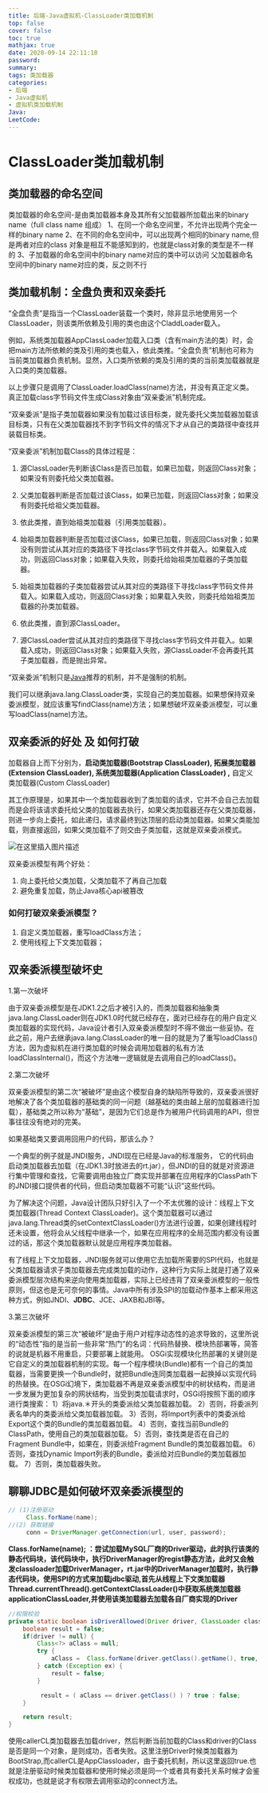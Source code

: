 ```yaml
---
title: 后端-Java虚拟机-ClassLoader类加载机制
top: false
cover: false
toc: true
mathjax: true
date: 2020-09-14 22:11:10
password:
summary: 
tags: 类加载器
categories:
- 后端
- Java虚拟机
- 虚拟机类加载机制
Java:
LeetCode:
---
```


# ClassLoader类加载机制

## 类加载器的命名空间

类加载器的命名空间-是由类加载器本身及其所有父加载器所加载出来的binary name（full class name 组成）
1、在同一个命名空间里，不允许出现两个完全一样的binary name
2、在不同的命名空间中，可以出现两个相同的binary name,但是两者对应的class 对象是相互不能感知到的，也就是class对象的类型是不一样的
3、子加载器的命名空间中的binary name对应的类中可以访问 父加载器命名空间中的binary name对应的类，反之则不行

<!-- more -->

## 类加载机制：全盘负责和双亲委托

“全盘负责”是指当一个ClassLoader装载一个类时，除非显示地使用另一个ClassLoader，则该类所依赖及引用的类也由这个CladdLoader载入。

例如，系统类加载器AppClassLoader加载入口类（含有main方法的类）时，会把main方法所依赖的类及引用的类也载入，依此类推。“全盘负责”机制也可称为当前类加载器负责机制。显然，入口类所依赖的类及引用的类的当前类加载器就是入口类的类加载器。

以上步骤只是调用了ClassLoader.loadClass(name)方法，并没有真正定义类。真正加载class字节码文件生成Class对象由“双亲委派”机制完成。

“双亲委派”是指子类加载器如果没有加载过该目标类，就先委托父类加载器加载该目标类，只有在父类加载器找不到字节码文件的情况下才从自己的类路径中查找并装载目标类。

“双亲委派”机制加载Class的具体过程是：

1. 源ClassLoader先判断该Class是否已加载，如果已加载，则返回Class对象；如果没有则委托给父类加载器。

2. 父类加载器判断是否加载过该Class，如果已加载，则返回Class对象；如果没有则委托给祖父类加载器。

3. 依此类推，直到始祖类加载器（引用类加载器）。

4. 始祖类加载器判断是否加载过该Class，如果已加载，则返回Class对象；如果没有则尝试从其对应的类路径下寻找class字节码文件并载入。如果载入成功，则返回Class对象；如果载入失败，则委托给始祖类加载器的子类加载器。

5. 始祖类加载器的子类加载器尝试从其对应的类路径下寻找class字节码文件并载入。如果载入成功，则返回Class对象；如果载入失败，则委托给始祖类加载器的孙类加载器。

6. 依此类推，直到源ClassLoader。

7. 源ClassLoader尝试从其对应的类路径下寻找class字节码文件并载入。如果载入成功，则返回Class对象；如果载入失败，源ClassLoader不会再委托其子类加载器，而是抛出异常。

   

“双亲委派”机制只是[Java](http://lib.csdn.net/base/java)推荐的机制，并不是强制的机制。

我们可以继承java.lang.ClassLoader类，实现自己的类加载器。如果想保持双亲委派模型，就应该重写findClass(name)方法；如果想破坏双亲委派模型，可以重写loadClass(name)方法。

## 双亲委派的好处 及 如何打破

加载器自上而下分别为，**启动类加载器(Bootstrap ClassLoader), 拓展类加载器(Extension ClassLoader), 系统类加载器(Application ClassLoader) ,** 自定义类加载器(Custom ClassLoader)

其工作原理是，如果其中一个类加载器收到了类加载的请求，它并不会自己去加载而是会将该请求委托给父类的加载器去执行，如果父类加载器还存在父类加载器，则进一步向上委托，如此递归，请求最终到达顶层的启动类加载器。如果父类能加载，则直接返回，如果父类加载不了则交由子类加载，这就是双亲委派模式。

![在这里插入图片描述](https://img-blog.csdnimg.cn/20200404144426738.png?x-oss-process=image/watermark,type_ZmFuZ3poZW5naGVpdGk,shadow_10,text_aHR0cHM6Ly9ibG9nLmNzZG4ubmV0L2IxMzAzMTEwMzM1,size_16,color_FFFFFF,t_70)

双亲委派模型有两个好处：

1. 向上委托给父类加载，父类加载不了再自己加载
2. 避免重复加载，防止Java核心api被篡改

### **如何打破双亲委派模型？**

1. 自定义类加载器，重写loadClass方法；
2. 使用线程上下文类加载器；

## **双亲委派模型破坏史**

1.第一次破坏

由于双亲委派模型是在JDK1.2之后才被引入的，而类加载器和抽象类java.lang.ClassLoader则在JDK1.0时代就已经存在，面对已经存在的用户自定义类加载器的实现代码，Java设计者引入双亲委派模型时不得不做出一些妥协。在此之前，用户去继承java.lang.ClassLoader的唯一目的就是为了重写loadClass()方法，因为虚拟机在进行类加载的时候会调用加载器的私有方法loadClassInternal()，而这个方法唯一逻辑就是去调用自己的loadClass()。

2.第二次破坏

双亲委派模型的第二次“被破坏”是由这个模型自身的缺陷所导致的，双亲委派很好地解决了各个类加载器的基础类的同一问题（越基础的类由越上层的加载器进行加载），基础类之所以称为“基础”，是因为它们总是作为被用户代码调用的API，但世事往往没有绝对的完美。

如果基础类又要调用回用户的代码，那该么办？

一个典型的例子就是JNDI服务，JNDI现在已经是Java的标准服务，
它的代码由启动类加载器去加载（在JDK1.3时放进去的rt.jar），但JNDI的目的就是对资源进行集中管理和查找，它需要调用由独立厂商实现并部署在应用程序的ClassPath下的JNDI接口提供者的代码，但启动类加载器不可能“认识”这些代码。

为了解决这个问题，Java设计团队只好引入了一个不太优雅的设计：线程上下文类加载器(Thread Context ClassLoader)。这个类加载器可以通过java.lang.Thread类的setContextClassLoader()方法进行设置，如果创建线程时还未设置，他将会从父线程中继承一个，如果在应用程序的全局范围内都没有设置过的话，那这个类加载器默认就是应用程序类加载器。

有了线程上下文加载器，JNDI服务就可以使用它去加载所需要的SPI代码，也就是父类加载器请求子类加载器去完成类加载的动作，这种行为实际上就是打通了双亲委派模型层次结构来逆向使用类加载器，实际上已经违背了双亲委派模型的一般性原则，但这也是无可奈何的事情。Java中所有涉及SPI的加载动作基本上都采用这种方式，例如JNDI、**JDBC**、JCE、JAXB和JBI等。

3.第三次破坏

双亲委派模型的第三次“被破坏”是由于用户对程序动态性的追求导致的，这里所说的“动态性”指的是当前一些非常“热门”的名词：代码热替换、模块热部署等，简答的说就是机器不用重启，只要部署上就能用。
OSGi实现模块化热部署的关键则是它自定义的类加载器机制的实现。每一个程序模块(Bundle)都有一个自己的类加载器，当需要更换一个Bundle时，就把Bundle连同类加载器一起换掉以实现代码的热替换。在OSGi幻境下，类加载器不再是双亲委派模型中的树状结构，而是进一步发展为更加复杂的网状结构，当受到类加载请求时，OSGi将按照下面的顺序进行类搜索：
1）将java.＊开头的类委派给父类加载器加载。
2）否则，将委派列表名单内的类委派给父类加载器加载。
3）否则，将Import列表中的类委派给Export这个类的Bundle的类加载器加载。
4）否则，查找当前Bundle的ClassPath，使用自己的类加载器加载。
5）否则，查找类是否在自己的Fragment Bundle中，如果在，则委派给Fragment Bundle的类加载器加载。
6）否则，查找Dynamic Import列表的Bundle，委派给对应Bundle的类加载器加载。
7）否则，类加载器失败。



## 聊聊JDBC是如何破坏双亲委派模型的

```java
// (1)注册驱动
     Class.forName(name);
//(2) 获取链接
     conn = DriverManager.getConnection(url, user, password);
```

**Class.forName(name); ：尝试加载MySQL厂商的Driver驱动，此时执行该类的静态代码块，该代码块中，执行DriverManager的regist静态方法，此时又会触发classloader加载DriverManager，rt.jar中的DriverManager加载时，执行静态代码块，使用SPI的方式来加载jdbc驱动,首先从线程上下文类加载器Thread.currentThread().getContextClassLoader()中获取系统类加载器applicationClassLoader,并使用该类加载器去加载各自厂商实现的Driver**

```java
//权限校验
private static boolean isDriverAllowed(Driver driver, ClassLoader classLoader) {
    boolean result = false;
    if(driver != null) {
        Class<?> aClass = null;
        try {
            aClass =  Class.forName(driver.getClass().getName(), true, classLoader);
        } catch (Exception ex) {
            result = false;
        }

         result = ( aClass == driver.getClass() ) ? true : false;
    }

    return result;
}
```

使用callerCL类加载器去加载driver，然后判断当前加载的Class和driver的Class是否是同一个对象，是则成功，否者失败。这里注册Driver时候类加载器为BootStrap,而callerCL是AppClassloader，由于委托机制，所以这里返回true.也就是注册驱动时候类加载器和使用时候必须是同一个或者具有委托关系时候才会鉴权成功，也就是说才有权限去调用驱动的connect方法。